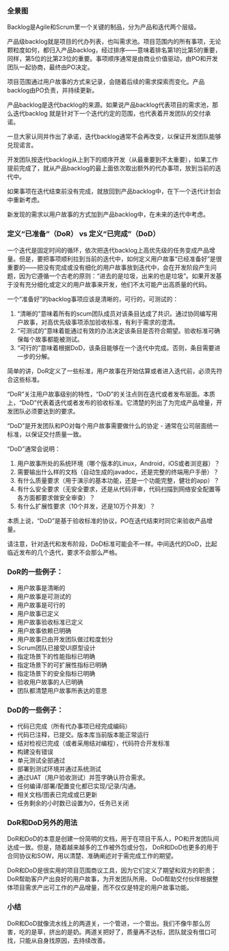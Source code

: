 ### 全景图

Backlog是Agile和Scrum里一个关键的制品，分为产品和迭代两个层级。

产品级backlog就是项目的代办列表，也叫需求池。项目范围内的所有事项，无论颗粒度如何，都归入产品backlog，经过排序——意味着排名第1的比第5的重要，同样，第5位的比第23位的重要。事项顺序通常是由商业价值驱动，由PO和开发团队一起协商，最终由PO决定。

项目范围通过用户故事的方式来记录，会随着后续的需求探索而变化。产品backlog由PO负责，并持续更新。

产品backlog是迭代backlog的来源。如果说产品backlog代表项目的需求池，那么迭代backlog 就是针对下一个迭代约定的范围，也代表着开发团队的交付承诺。

一旦大家认同并作出了承诺，迭代backlog通常不会再改变，以保证开发团队能够兑现诺言。

开发团队按迭代backlog从上到下的顺序开发（从最重要到不太重要），如果工作提前完成了，就从产品backlog的最上面依次取出额外的代办事项，放到当前的迭代中。

如果事项在迭代结束前没有完成，就放回到产品backlog中，在下一个迭代计划会中重新考虑。

新发现的需求以用户故事的方式加到产品backlog中，在未来的迭代中考虑。

### 定义“已准备”（DoR） vs 定义“已完成”（DoD）

一个迭代是固定时间的循环，依次把迭代backlog上高优先级的任务变成产品增量。但是，要把事项顺利拉到当前的迭代中，如何定义用户故事“已经准备好”是很重要的——把没有完成或没有细化的用户故事放到迭代中，会在开发阶段产生问题，因为它遵循一个古老的原则：“进去的是垃圾，出来的也是垃圾”。如果开发基于没有充分细化或定义的用户故事来开发，他们不太可能产出高质量的代码。

一个“准备好”的backlog事项应该是清晰的，可行的，可测试的：

1. “清晰的”意味着所有的scum团队成员对该条目达成了共识。通过协同编写用户故事，对高优先级事项添加验收标准，有利于需求的澄清。
2. “可测试的”意味着能通过有效的办法决定该条目是否符合期望。验收标准可确保每个故事都能被测试。
3. “可行的”意味着根据DoD，该条目能够在一个迭代中完成。否则，条目需要进一步的分解。

简单的讲，DoR定义了一些标准，用户故事在开始估算或者进入迭代前，必须先符合这些标准。

“DoR”关注用户故事级别的特性，“DoD”的关注点则在迭代或者发布层面。本质上，“DoD”代表着迭代或者发布的验收标准。它清楚的列出了为完成产品增量，开发团队必须要达到的要求。

“DoD”是开发团队和PO对每个用户故事需要做什么的协定 - 通常在公司层面统一标准，以保证交付质量一致。

“DoD”通常会说明：
1. 用户故事所处的系统环境（哪个版本的Linux，Android，iOS或者浏览器）？
2. 需要输出什么样的文档（自动生成的javadoc，还是完整的终端用户手册）？
3. 有什么质量要求（用于演示的基本功能，还是一个功能完整，健壮的app）？
4. 有什么安全要求（无安全要求，还是从代码评审，代码扫描到网络安全配置等各方面都要求做安全审查）？
5. 有什么扩展性要求（10个并发，还是10万个并发）？

本质上说，“DoD”是基于验收标准的协议，PO在迭代结束时同它来验收产品增量。

请注意，针对迭代和发布阶段，DoD标准可能会不一样。中间迭代的DoD，比起临近发布的几个迭代，要求不会那么严格。

### DoR的一些例子：
* 用户故事是清晰的
* 用户故事是可测试的
* 用户故事是可行的
* 用户故事已定义
* 用户故事验收标准已定义
* 用户故事依赖已明确
* 用户故事已由开发团队做过粒度划分
* Scrum团队已接受UI原型设计
* 指定场景下的性能指标已明确
* 指定场景下的可扩展性指标已明确
* 指定场景下的安全指标已明确
* 验收用户故事的人已明确
* 团队都清楚用户故事所表达的意思

### DoD的一些例子：
* 代码已完成（所有代办事项已经完成编码）
* 代码已注释，已提交。版本库当前版本能正常运行
* 结对检视已完成（或者采用结对编程），代码符合开发标准
* 构建没有错误
* 单元测试全部通过
* 部署到测试环境并通过系统测试
* 通过UAT（用户验收测试）并签字确认符合需求。
* 任何编译/部署/配置变化都已实现/记录/沟通。
* 相关文档/图表已完成或已更新
* 任务剩余的小时数已设置为0，任务已关闭

### DoR和DoD另外的用法
DoR和DoD的本意是创建一份简明的文档，用于在项目干系人，PO和开发团队间达成一致。但是，随着越来越多的工作被外包或分包， DoR和DoD也更多的用于合同协议和SOW，用以清楚、准确阐述对于需完成工作的期望。

DoR和DoD是很实用的项目范围商议工具，因为它们定义了期望和双方的职责； DoR帮助客户产出良好的用户故事，为开发团队所用， DoD帮助交付伙伴根据整体项目需求产出可工作的产品增量，而不仅仅是特定的用户故事功能。

### 小结
DoR和DoD就像流水线上的两道关，一个管进，一个管出。我们不像牛那么厉害，吃的是草，挤出的是奶。两道关把好了，质量再不达标，团队就没有借口可找，只能从自身找原因，去持续改善。